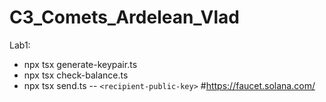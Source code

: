 # C3_Comets_Ardelean_Vlad
Lab1:
- npx tsx generate-keypair.ts
- npx tsx check-balance.ts
- npx tsx send.ts  -- `<recipient-public-key>`       #https://faucet.solana.com/